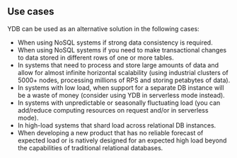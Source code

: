 ## Use cases

YDB can be used as an alternative solution in the following cases:

* When using NoSQL systems if strong data consistency is required.
* When using NoSQL systems if you need to make transactional changes to data stored in different rows of one or more tables.
* In systems that need to process and store large amounts of data and allow for almost infinite horizontal scalability (using industrial clusters of 5000+ nodes, processing millions of RPS and storing petabytes of data).
* In systems with low load, when support for a separate DB instance will be a waste of money (consider using YDB in serverless mode instead).
* In systems with unpredictable or seasonally fluctuating load (you can add/reduce computing resources on request and/or in serverless mode).
* In high-load systems that shard load across relational DB instances.
* When developing a new product that has no reliable forecast of expected load or is natively designed for an expected high load beyond the capabilities of traditional relational databases.

